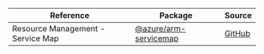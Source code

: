 | Reference | Package | Source |
|---|---|---|
|Resource Management - Service Map|[@azure/arm-servicemap](https://www.npmjs.com/package/@azure/arm-servicemap)|[GitHub](https://github.com/Azure/azure-sdk-for-js/blob/main/)|
